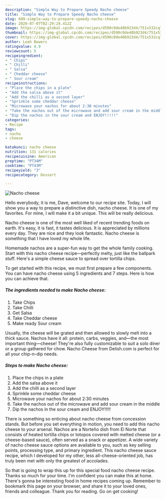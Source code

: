 ```yaml
---
description: "Simple Way to Prepare Speedy Nacho cheese"
title: "Simple Way to Prepare Speedy Nacho cheese"
slug: 689-simple-way-to-prepare-speedy-nacho-cheese
date: 2020-07-07T02:29:24.412Z
image: https://img-global.cpcdn.com/recipes/d590c0de48b923d4/751x532cq70/nacho-cheese-recipe-main-photo.jpg
thumbnail: https://img-global.cpcdn.com/recipes/d590c0de48b923d4/751x532cq70/nacho-cheese-recipe-main-photo.jpg
cover: https://img-global.cpcdn.com/recipes/d590c0de48b923d4/751x532cq70/nacho-cheese-recipe-main-photo.jpg
author: Leah Bowers
ratingvalue: 4.9
reviewcount: 5
recipeingredient:
- " Chips"
- " Chilli"
- " Salsa"
- " Cheddar cheese"
- " Sour cream"
recipeinstructions:
- "Place the chips in a plate"
- "Add the salsa above it"
- "Add the chilli as a second layer"
- "Sprinkle some cheddar cheese"
- "Microwave your nachos for about 2:30 minutes"
- "Take the nachos out of the microwave and add sour cream in the middle"
- "Dip the nachos in the sour cream and ENJOY!!!!!"
categories:
- Recipe
tags:
- nacho
- cheese

katakunci: nacho cheese 
nutrition: 131 calories
recipecuisine: American
preptime: "PT34M"
cooktime: "PT43M"
recipeyield: "3"
recipecategory: Dessert

---
```



![Nacho cheese](https://img-global.cpcdn.com/recipes/d590c0de48b923d4/751x532cq70/nacho-cheese-recipe-main-photo.jpg)

Hello everybody, it is me, Dave, welcome to our recipe site. Today, I will show you a way to prepare a distinctive dish, nacho cheese. It is one of my favorites. For mine, I will make it a bit unique. This will be really delicious.

Nacho cheese is one of the most well liked of recent trending foods on earth. It's easy, it is fast, it tastes delicious. It is appreciated by millions every day. They are nice and they look fantastic. Nacho cheese is something that I have loved my whole life.

Homemade nachos are a super-fun way to get the whole family cooking. Start with this nacho cheese recipe—perfectly melty, just like the ballpark stuff. Here&#39;s a simple cheese sauce to spread over tortilla chips.


To get started with this recipe, we must first prepare a few components. You can have nacho cheese using 5 ingredients and 7 steps. Here is how you can achieve that.

<!--inarticleads1-->

##### The ingredients needed to make Nacho cheese:

1. Take  Chips
1. Take  Chilli
1. Get  Salsa
1. Take  Cheddar cheese
1. Make ready  Sour cream


Usually, the cheese will be grated and then allowed to slowly melt into a thick sauce. Nachos have it all: protein, carbs, veggies, and—the most important thing—cheese! They&#39;re also fully customizable to suit a solo diner or a group gathered for chow. Nacho Cheese from Delish.com is perfect for all your chip-n-dip needs. 

<!--inarticleads2-->

##### Steps to make Nacho cheese:

1. Place the chips in a plate
1. Add the salsa above it
1. Add the chilli as a second layer
1. Sprinkle some cheddar cheese
1. Microwave your nachos for about 2:30 minutes
1. Take the nachos out of the microwave and add sour cream in the middle
1. Dip the nachos in the sour cream and ENJOY!!!!!


There is something so enticing about nacho cheese from concession stands. But before you set everything in motion, you need to add this nacho cheese to your arsenal. Nachos are a Norteño dish from El Norte that consists of heated tortilla chips or totopos covered with melted cheese (or a cheese-based sauce), often served as a snack or appetizer. A wide variety of nacho cheese sauce options are available to you, such as key selling points, processing type, and primary ingredient. This nacho cheese sauce recipe, which I developed for my other, less all-cheese-oriented job, has truly been met with only the greatest of accolades. 

So that is going to wrap this up for this special food nacho cheese recipe. Thanks so much for your time. I'm confident you can make this at home. There's gonna be interesting food in home recipes coming up. Remember to bookmark this page on your browser, and share it to your loved ones, friends and colleague. Thank you for reading. Go on get cooking!
